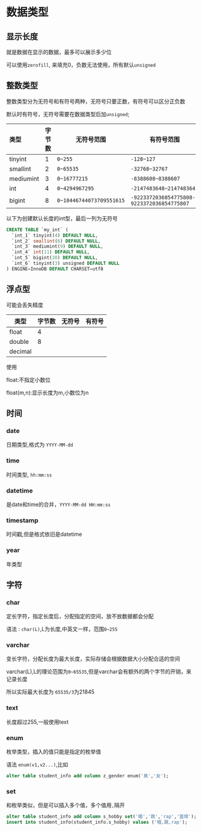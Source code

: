 # 数据类型

## 显示长度

就是数据在显示的数据，最多可以展示多少位

可以使用`zerofill`, 来填充0，负数无法使用，所有默认`unsigned`

## 整数类型

整数类型分为无符号和有符号两种，无符号只要正数，有符号可以区分正负数

默认时有符号，无符号需要在数据类型后加`unsigned`;

| 类型      | 字节数 | 无符号范围               | 有符号范围                                 |
| :-------- | ------ | ------------------------ | ------------------------------------------ |
| tinyint   | 1      | `0~255`                  | `-128~127`                                 |
| smallint  | 2      | `0~65535`                | `-32768~32767`                             |
| mediumint | 3      | `0~16777215`             | `-8388608~8388607`                         |
| int       | 4      | `0~4294967295`           | `-2147483648~2147483647`                   |
| bigint    | 8      | `0~18446744073709551615` | `-9223372036854775808-9223372036854775807` |

以下为创建默认长度的int型，最后一列为无符号

```sql
CREATE TABLE `my_int` (
  `int_1` tinyint(4) DEFAULT NULL,
  `int_2` smallint(6) DEFAULT NULL,
  `int_3` mediumint(9) DEFAULT NULL,
  `int_4` int(11) DEFAULT NULL,
  `int_5` bigint(20) DEFAULT NULL,
  `int_6` tinyint(3) unsigned DEFAULT NULL
) ENGINE=InnoDB DEFAULT CHARSET=utf8
```



## 浮点型

可能会丢失精度

| 类型    | 字节数 | 无符号 | 有符号 |
| ------- | ------ | ------ | ------ |
| float   | 4      |        |        |
| double  | 8      |        |        |
| decimal |        |        |        |

使用

float:不指定小数位

float(m,n):显示长度为m,小数位为n

## 时间

### date

日期类型,格式为  `YYYY-MM-dd`

### time

时间类型,  `hh:mm:ss`

### datetime

是date和time的合并，`YYYY-MM-dd HH:mm:ss`

### timestamp

时间戳,但是格式依旧是datetime

### year

年类型

## 字符

### char

定长字符，指定长度后，分配指定的空间，放不放数据都会分配

语法 : `char(L)`,L为长度,中英文一样，范围`0~255`

### varchar

变长字符，分配长度为最大长度，实际存储会根据数据大小分配合适的空间

varchar(L),L的理论范围为`0~65535`,但是varchar会有额外的两个字节的开销，来记录长度

所以实际最大长度为 `65535/3`为21845

### text

长度超过255,一般使用text

### enum

枚举类型，插入的值只能是指定的枚举值

语法 `enum(v1,v2...)`,比如

```sql
alter table student_info add column z_gender enum('男','女');
```

### set

和枚举类似，但是可以插入多个值，多个值用`,`隔开

```sql
alter table student_info add column s_hobby set('唱','跳','rap','篮球');
insert into student_info(student_info.s_hobby) values ('唱,跳,rap');
```

